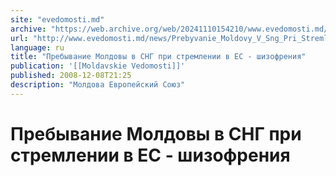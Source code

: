 ```yaml
---
site: "evedomosti.md"
archive: "https://web.archive.org/web/20241110154210/www.evedomosti.md/news/Prebyvanie_Moldovy_V_Sng_Pri_Stremlenii_V_Es_Shizofreniya"
url: "http://www.evedomosti.md/news/Prebyvanie_Moldovy_V_Sng_Pri_Stremlenii_V_Es_Shizofreniya"
language: ru
title: "Пребывание Молдовы в СНГ при стремлении в ЕС - шизофрения"
publication: '[[Moldavskie Vedomosti]]'
published: 2008-12-08T21:25
description: "Молдова Европейский Союз"
---
```


# Пребывание Молдовы в СНГ при стремлении в ЕС - шизофрения

